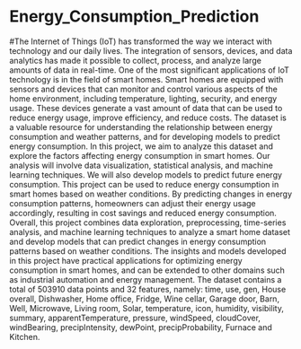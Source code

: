 # Energy_Consumption_Prediction

#The Internet of Things (IoT) has transformed the way we interact with technology and our daily lives. The integration of sensors, devices, and data analytics has made it possible to collect, process, and analyze large amounts of data in real-time. One of the most significant applications of IoT technology is in the field of smart homes. Smart homes are equipped with sensors and devices that can monitor and control various aspects of the home environment, including temperature, lighting, security, and energy usage. These devices generate a vast amount of data that can be used to reduce energy usage, improve efficiency, and reduce costs. 
          The dataset is a valuable resource for understanding the relationship between energy consumption and weather patterns, and for developing models to predict energy consumption. In this project, we aim to analyze this dataset and explore the factors affecting energy consumption in smart homes. Our analysis will involve data visualization, statistical analysis, and machine learning techniques. We will also develop models to predict future energy consumption.
This project can be used to reduce energy consumption in smart homes based on weather conditions. By predicting changes in energy consumption patterns, homeowners can adjust their energy usage accordingly, resulting in cost savings and reduced energy consumption. Overall, this project combines data exploration, preprocessing, time-series analysis, and machine learning techniques to analyze a smart home dataset and develop models that can predict changes in energy consumption patterns based on weather conditions. The insights and models developed in this project have practical applications for optimizing energy consumption in smart homes, and can be extended to other domains such as industrial automation and energy management.
The dataset contains a total of 503910 data points and 32 features, namely: time, use, gen, House overall, Dishwasher, Home office, Fridge, Wine cellar, Garage door, Barn, Well, Microwave, Living room, Solar, temperature, icon, humidity, visibility, summary, apparentTemperature, pressure, windSpeed, cloudCover, windBearing, precipIntensity, dewPoint, precipProbability, Furnace and Kitchen. 
